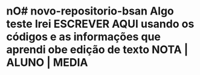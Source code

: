 nO# novo-repositorio-bsan
Algo teste
Irei **ESCREVER AQUI** usando os códigos e as informações que aprendi
obe edição de texto
NOTA |  ALUNO |  MEDIA    
===

